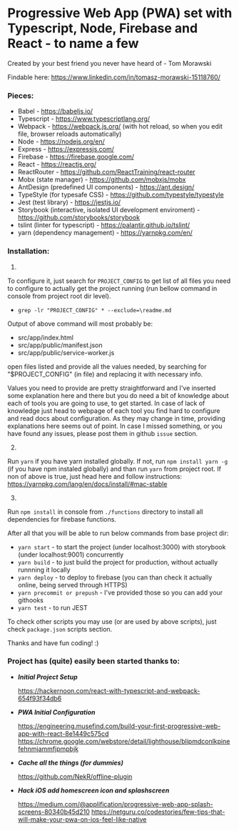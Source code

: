 # Progressive Web App (PWA) set with Typescript, Node, Firebase and React - to name a few


Created by your best friend you never have heard of - Tom Morawski

Findable here: https://www.linkedin.com/in/tomasz-morawski-15118760/

### Pieces:
- Babel - https://babeljs.io/
- Typescript - https://www.typescriptlang.org/
- Webpack - https://webpack.js.org/ (with hot reload, so when you edit file, browser reloads automatically)
- Node - https://nodejs.org/en/
- Express - https://expressjs.com/
- Firebase - https://firebase.google.com/
- React - https://reactjs.org/
- ReactRouter - https://github.com/ReactTraining/react-router
- Mobx (state manager) - https://github.com/mobxjs/mobx
- AntDesign (predefined UI components) - https://ant.design/
- TypeStyle (for typesafe CSS) - https://github.com/typestyle/typestyle
- Jest (test library) - https://jestjs.io/
- Storybook (interactive, isolated UI development enviroment) - https://github.com/storybooks/storybook
- tslint (linter for typescript) - https://palantir.github.io/tslint/
- yarn (dependency management) - https://yarnpkg.com/en/

### Installation:

1. 

To configure it, just search for `PROJECT_CONFIG` to get list of all files you need to configure to actually get the project running (run bellow command in console from project root dir level). 

- `grep -lr "PROJECT_CONFIG" * --exclude=\readme.md`

Output of above command will most probably be:

- src/app/index.html
- src/app/public/manifest.json
- src/app/public/service-worker.js

open files listed and provide all the values needed, by searching for "$PROJECT_CONFIG" (in file) and replacing it with necessary info.

Values you need to provide are pretty straightforward and I've inserted some explanation here and there but you do need a bit of knowledge about each of tools you are going to use, to get started. 
In case of lack of knowledge just head to webpage of each tool you find hard to configure and read docs about configuration. 
As they may change in time, providing explanations here seems out of point.
In case I missed something, or you have found any issues, please post them in github `issue` section.

2.

Run `yarn` if you have yarn installed globally. If not, run `npm install yarn -g` (if you have npm instaled globally) and than run `yarn` from project root. If non of above is true, just head here and follow instructions: https://yarnpkg.com/lang/en/docs/install/#mac-stable

3. 

Run `npm install` in console from `./functions` directory to install all dependencies for firebase functions.

After all that you will be able to run below commands from base project dir:

- `yarn start` - to start the project (under localhost:3000) with storybook (under localhost:9001) concurrently
- `yarn build` - to just build the project for production, without actually runnning it locally
- `yarn deploy` - to deploy to firebase (you can than check it actually online, being served through HTTPS)
- `yarn precommit or prepush` - I've provided those so you can add your githooks
- `yarn test` - to run JEST

To check other scripts you may use (or are used by above scripts), just check `package.json` scripts section.

Thanks and have fun coding! :) 

### Project has (quite) easily been started thanks to:

- ***Initial Project Setup*** 

    https://hackernoon.com/react-with-typescript-and-webpack-654f93f34db6
- ***PWA Initial Configuration*** 
    
    https://engineering.musefind.com/build-your-first-progressive-web-app-with-react-8e1449c575cd
    https://chrome.google.com/webstore/detail/lighthouse/blipmdconlkpinefehnmjammfjpmpbjk
- ***Cache all the things (for dummies)*** 
    
    https://github.com/NekR/offline-plugin
- ***Hack iOS add homescreen icon and splashscreen*** 
    
    https://medium.com/@applification/progressive-web-app-splash-screens-80340b45d210
    https://netguru.co/codestories/few-tips-that-will-make-your-pwa-on-ios-feel-like-native

